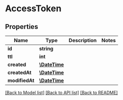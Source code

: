 # AccessToken

## Properties
Name | Type | Description | Notes
------------ | ------------- | ------------- | -------------
**id** | **string** |  | 
**ttl** | **int** |  | 
**created** | [**\DateTime**](\DateTime.md) |  | 
**createdAt** | [**\DateTime**](\DateTime.md) |  | 
**modifiedAt** | [**\DateTime**](\DateTime.md) |  | 

[[Back to Model list]](../../README.md#documentation-for-models) [[Back to API list]](../../README.md#documentation-for-api-endpoints) [[Back to README]](../../README.md)

